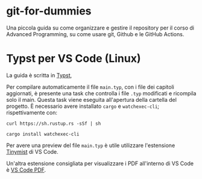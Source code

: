 # git-for-dummies

Una piccola guida su come organizzare e gestire il repository per il corso di Advanced Programming, su come usare git, Github e le GitHub Actions.

# Typst per VS Code (Linux)

La guida è scritta in [Typst](https://typst.app/docs/),

Per compilare automaticamente il file `main.typ`, con i file dei capitoli aggiornati, è presente una task che controlla i file `.typ` modificati e ricompila solo il main. Questa task viene eseguita all'apertura della cartella del progetto. È necessario avere installato `cargo` e `watchexec-cli`; rispettivamente con:

    curl https://sh.rustup.rs -sSf | sh

    cargo install watchexec-cli

Per avere una preview del file `main.typ` è utile utilizzare l'estensione [Tinymist](https://marketplace.visualstudio.com/items?itemName=myriad-dreamin.tinymist) di VS Code.

Un'altra estensione consigliata per visualizzare i PDF all'interno di VS Code è [VS Code PDF](https://marketplace.visualstudio.com/items?itemName=tomoki1207.pdf).
